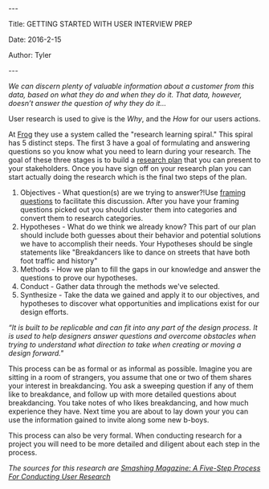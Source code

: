 \-\-\-

Title: GETTING STARTED WITH USER INTERVIEW PREP

Date: 2016\-2\-15

Author: Tyler

\-\-\-

*We can discern plenty of valuable information about a customer from this data, based on what they do and when they do it\. That data, however, doesn’t answer the question of why they do it\.\.\.*

User research is used to give is the *Why*, and the *How* for our users actions\.

At [Frog](https://www.tymerry.com/getting-started-with-user-research/www.frogdesign.com) they use a system called the "research learning spiral\." This spiral has 5 distinct steps\. The first 3 have a goal of formulating and answering questions so you know what you need to learn during your research\. The goal of these three stages is to build a [research plan](https://www.smashingmagazine.com/2012/01/26/ux-research-plan-stakeholders-love/) that you can present to your stakeholders\. Once you have sign off on your research plan you can start actually doing the research which is the final two steps of the plan\.

1. Objectives \- What question\(s\) are we trying to answer?\!Use [framing questions](http://www.tymerry.com/what-are-framing-questions/) to facilitate this discussion\. After you have your framing questions picked out you should cluster them into categories and convert them to research categories\.
2. Hypotheses \- What do we think we already know? This part of our plan should include both guesses about their behavior and potential solutions we have to accomplish their needs\. Your Hypotheses should be single statements like "Breakdancers like to dance on streets that have both foot traffic and history"
3. Methods \- How we plan to fill the gaps in our knowledge and answer the questions to prove our hypotheses\.
4. Conduct \- Gather data through the methods we've selected\.
5. Synthesize \- Take the data we gained and apply it to our objectives, and hypotheses to discover what opportunities and implications exist for our design efforts\.

*“It is built to be replicable and can fit into any part of the design process\. It is used to help designers answer questions and overcome obstacles when trying to understand what direction to take when creating or moving a design forward\."*

This process can be as formal or as informal as possible\. Imagine you are sitting in a room of strangers, you assume that one or two of them shares your interest in breakdancing\. You ask a sweeping question if any of them like to breakdance, and follow up with more detailed questions about breakdancing\. You take notes of who likes breakdancing, and how much experience they have\. Next time you are about to lay down your you can use the information gained to invite along some new b\-boys\.

This process can also be very formal\. When conducting research for a project you will need to be more detailed and diligent about each step in the process\.

*The sources for this research are [Smashing Magazine: A Five\-Step Process For Conducting User Research](https://www.smashingmagazine.com/2013/09/5-step-process-conducting-user-research/)*

